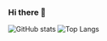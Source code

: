 ### Hi there 👋
![GitHub stats](https://github-readme-stats.vercel.app/api?username=Joker-2003&show_icons=true&theme=radical)
![Top Langs](https://github-readme-stats.vercel.app/api/top-langs/?username=Joker-2003&langs_count=8)

